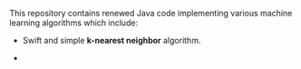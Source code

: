 This repository contains renewed Java code implementing various machine learning algorithms which include:

* Swift and simple **k-nearest neighbor** algorithm.

*